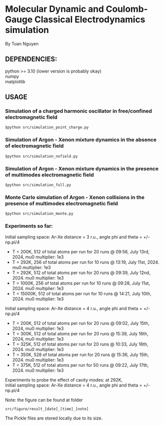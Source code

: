 # Molecular Dynamic and Coulomb-Gauge Classical Electrodynamics simulation

By Tuan Nguyen

## DEPENDENCIES:
python >= 3.10 (lower version is probably okay)  
numpy  
matplotlib  

## USAGE
### Simulation of a charged harmonic oscillator in free/confined electromagnetic field
```
$python src/simulation_point_charge.py
```

### Simulation of Argon - Xenon mixture dynamics in the absence of electromagnetic field
```
$python src/simulation_nofield.py
```

### Simulation of Argon - Xenon mixture dynamics in the presence of multimodes electromagnetic field
```
$python src/simulation_full.py
```

### Monte Carlo simulation of Argon - Xenon collisions in the presence of multimodes electromagnetic field
```
$python src/simulation_monte.py
```

### Experiments so far:
Initial sampling space: Ar-Xe distance = 3 r.u., angle phi and theta = +/- np.pi/4
- T = 200K, 512 of total atoms per run for 20 runs @ 09:56, July 13rd, 2024, mu0 multiplier: 1e3
- T = 292K, 256 of total atoms per run for 10 runs @ 13:19, July 11st, 2024. mu0 multiplier: 1e3
- T = 292K, 512 of total atoms per run for 20 runs @ 09:39, July 12nd, 2024. mu0 multiplier: 1e3
- T = 1000K, 256 of total atoms per run for 10 runs @ 09:28, July 11st, 2024. mu0 multiplier: 1e3  
- T = 15000K, 512 of total atoms per run for 10 runs @ 14:21, July 10th, 2024. mu0 multiplier: 1e3  

Initial sampling space: Ar-Xe distance = 4 r.u., angle phi and theta = +/- np.pi/4
- T = 200K, 512 of total atoms per run for 20 runs @ 09:02, July 15th, 2024, mu0 multiplier: 1e3
- T = 300K, 512 of total atoms per run for 20 runs @ 15:39, July 16th, 2024, mu0 multiplier: 1e3
- T = 325K, 512 of total atoms per run for 20 runs @ 10:33, July 16th, 2024. mu0 multiplier: 1e3
- T = 350K, 528 of total atoms per run for 20 runs @ 15:36, July 15th, 2024. mu0 multiplier: 1e3
- T = 375K, 512 of total atoms per run for 50 runs @ 09:22, July 17th, 2024. mu0 multiplier: 1e3

Experiments to probe the effect of cavity modes: at 292K,  
initial sampling space: Ar-Xe distance = 4 r.u., angle phi and theta = +/- np.pi/4

Note: the figure can be found at folder
```
src/figure/result_[date]_[time]_[note]
```
The Pickle files are stored locally due to its size.
